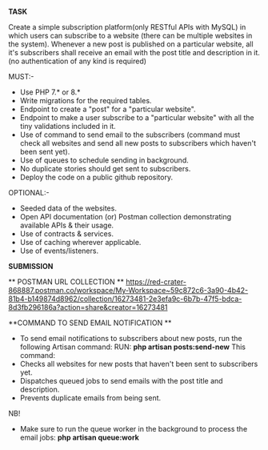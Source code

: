 **TASK**

Create a simple subscription platform(only RESTful APIs with MySQL) in which users can subscribe to a website (there can be multiple websites in the system). Whenever a new post is published on a particular website, all it's subscribers shall receive an email with the post title and description in it. (no authentication of any kind is required)

MUST:-
- Use PHP 7.* or 8.* 
- Write migrations for the required tables.
- Endpoint to create a "post" for a "particular website".
- Endpoint to make a user subscribe to a "particular website" with all the tiny validations included in it.
- Use of command to send email to the subscribers (command must check all websites and send all new posts to subscribers which haven't been sent yet).
- Use of queues to schedule sending in background.
- No duplicate stories should get sent to subscribers.
- Deploy the code on a public github repository.

OPTIONAL:-
- Seeded data of the websites.
- Open API documentation (or) Postman collection demonstrating available APIs & their usage.
- Use of contracts & services.
- Use of caching wherever applicable.
- Use of events/listeners.

**SUBMISSION**

** POSTMAN URL COLLECTION **
https://red-crater-868887.postman.co/workspace/My-Workspace~59c872c6-3a90-4b42-81b4-b149874d8962/collection/16273481-2e3efa9c-6b7b-47f5-bdca-8d3fb296186a?action=share&creator=16273481

**COMMAND TO SEND EMAIL NOTIFICATION **
- To send email notifications to subscribers about new posts, run the following Artisan command:
RUN:  **php artisan posts:send-new**
This command:
- Checks all websites for new posts that haven't been sent to subscribers yet.
- Dispatches queued jobs to send emails with the post title and description.
- Prevents duplicate emails from being sent.

NB!
- Make sure to run the queue worker in the background to process the email jobs:
 **php artisan queue:work**
